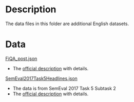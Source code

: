 # Description
The data files in this folder are additional English datasets.

# Data
[FiQA_post.json](./FiQA_post.json)
- The [official description](https://sites.google.com/view/fiqa/home) with details.

[SemEval2017Task5Headlines.json](./SemEval2017Task5Headlines.json)
- The data is from SemEval 2017 Task 5 Subtask 2
- The [official description](https://alt.qcri.org/semeval2017/task5/) with details.

